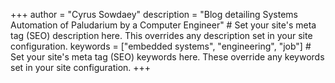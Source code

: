 +++
author = "Cyrus Sowdaey"
description = "Blog detailing Systems Automation of Paludarium by a Computer Engineer" # Set your site's meta tag (SEO) description here. This overrides any description set in your site configuration.
keywords = ["embedded systems", "engineering", "job"] # Set your site's meta tag (SEO) keywords here. These override any keywords set in your site configuration.
+++
